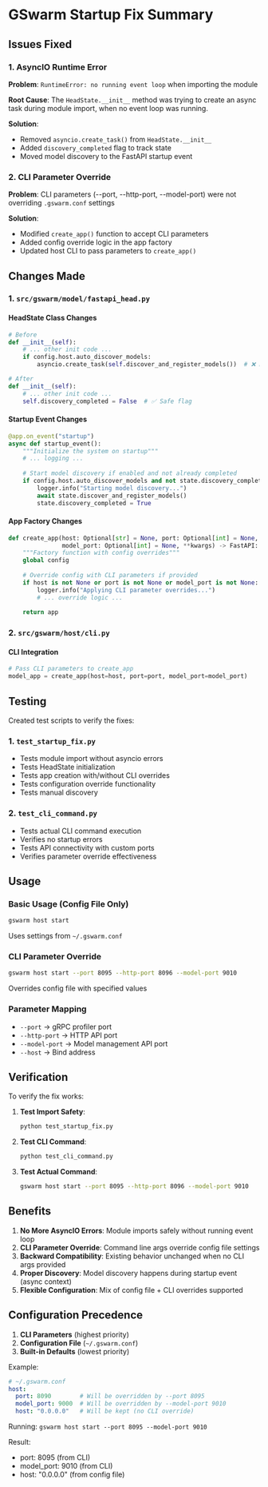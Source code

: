 # GSwarm Startup Fix Summary

## Issues Fixed

### 1. AsyncIO Runtime Error
**Problem**: `RuntimeError: no running event loop` when importing the module

**Root Cause**: The `HeadState.__init__` method was trying to create an async task during module import, when no event loop was running.

**Solution**: 
- Removed `asyncio.create_task()` from `HeadState.__init__`
- Added `discovery_completed` flag to track state
- Moved model discovery to the FastAPI startup event

### 2. CLI Parameter Override
**Problem**: CLI parameters (--port, --http-port, --model-port) were not overriding `.gswarm.conf` settings

**Solution**:
- Modified `create_app()` function to accept CLI parameters
- Added config override logic in the app factory
- Updated host CLI to pass parameters to `create_app()`

## Changes Made

### 1. `src/gswarm/model/fastapi_head.py`

#### HeadState Class Changes
```python
# Before
def __init__(self):
    # ... other init code ...
    if config.host.auto_discover_models:
        asyncio.create_task(self.discover_and_register_models())  # ❌ Error!

# After  
def __init__(self):
    # ... other init code ...
    self.discovery_completed = False  # ✅ Safe flag
```

#### Startup Event Changes
```python
@app.on_event("startup")
async def startup_event():
    """Initialize the system on startup"""
    # ... logging ...
    
    # Start model discovery if enabled and not already completed
    if config.host.auto_discover_models and not state.discovery_completed:
        logger.info("Starting model discovery...")
        await state.discover_and_register_models()
        state.discovery_completed = True
```

#### App Factory Changes
```python
def create_app(host: Optional[str] = None, port: Optional[int] = None, 
               model_port: Optional[int] = None, **kwargs) -> FastAPI:
    """Factory function with config overrides"""
    global config
    
    # Override config with CLI parameters if provided
    if host is not None or port is not None or model_port is not None:
        logger.info("Applying CLI parameter overrides...")
        # ... override logic ...
    
    return app
```

### 2. `src/gswarm/host/cli.py`

#### CLI Integration
```python
# Pass CLI parameters to create_app
model_app = create_app(host=host, port=port, model_port=model_port)
```

## Testing

Created test scripts to verify the fixes:

### 1. `test_startup_fix.py`
- Tests module import without asyncio errors
- Tests HeadState initialization
- Tests app creation with/without CLI overrides
- Tests configuration override functionality
- Tests manual discovery

### 2. `test_cli_command.py`
- Tests actual CLI command execution
- Verifies no startup errors
- Tests API connectivity with custom ports
- Verifies parameter override effectiveness

## Usage

### Basic Usage (Config File Only)
```bash
gswarm host start
```
Uses settings from `~/.gswarm.conf`

### CLI Parameter Override
```bash
gswarm host start --port 8095 --http-port 8096 --model-port 9010
```
Overrides config file with specified values

### Parameter Mapping
- `--port` → gRPC profiler port
- `--http-port` → HTTP API port  
- `--model-port` → Model management API port
- `--host` → Bind address

## Verification

To verify the fix works:

1. **Test Import Safety**:
   ```bash
   python test_startup_fix.py
   ```

2. **Test CLI Command**:
   ```bash
   python test_cli_command.py
   ```

3. **Test Actual Command**:
   ```bash
   gswarm host start --port 8095 --http-port 8096 --model-port 9010
   ```

## Benefits

1. **No More AsyncIO Errors**: Module imports safely without running event loop
2. **CLI Parameter Override**: Command line args override config file settings
3. **Backward Compatibility**: Existing behavior unchanged when no CLI args provided
4. **Proper Discovery**: Model discovery happens during startup event (async context)
5. **Flexible Configuration**: Mix of config file + CLI overrides supported

## Configuration Precedence

1. **CLI Parameters** (highest priority)
2. **Configuration File** (`~/.gswarm.conf`)
3. **Built-in Defaults** (lowest priority)

Example:
```yaml
# ~/.gswarm.conf
host:
  port: 8090        # Will be overridden by --port 8095
  model_port: 9000  # Will be overridden by --model-port 9010
  host: "0.0.0.0"   # Will be kept (no CLI override)
```

Running: `gswarm host start --port 8095 --model-port 9010`

Result:
- port: 8095 (from CLI)
- model_port: 9010 (from CLI)  
- host: "0.0.0.0" (from config file) 